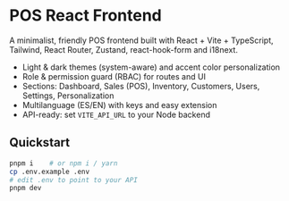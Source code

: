
# POS React Frontend

A minimalist, friendly POS frontend built with React + Vite + TypeScript, Tailwind, React Router, Zustand, react-hook-form and i18next. 
- Light & dark themes (system-aware) and accent color personalization
- Role & permission guard (RBAC) for routes and UI
- Sections: Dashboard, Sales (POS), Inventory, Customers, Users, Settings, Personalization
- Multilanguage (ES/EN) with keys and easy extension
- API-ready: set `VITE_API_URL` to your Node backend

## Quickstart
```bash
pnpm i    # or npm i / yarn
cp .env.example .env
# edit .env to point to your API
pnpm dev
```
